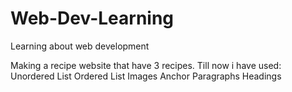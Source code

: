 # Web-Dev-Learning
Learning about web development

Making a recipe website that have 3 recipes.
Till now i have used: 
    Unordered List
    Ordered List
    Images
    Anchor
    Paragraphs
    Headings
